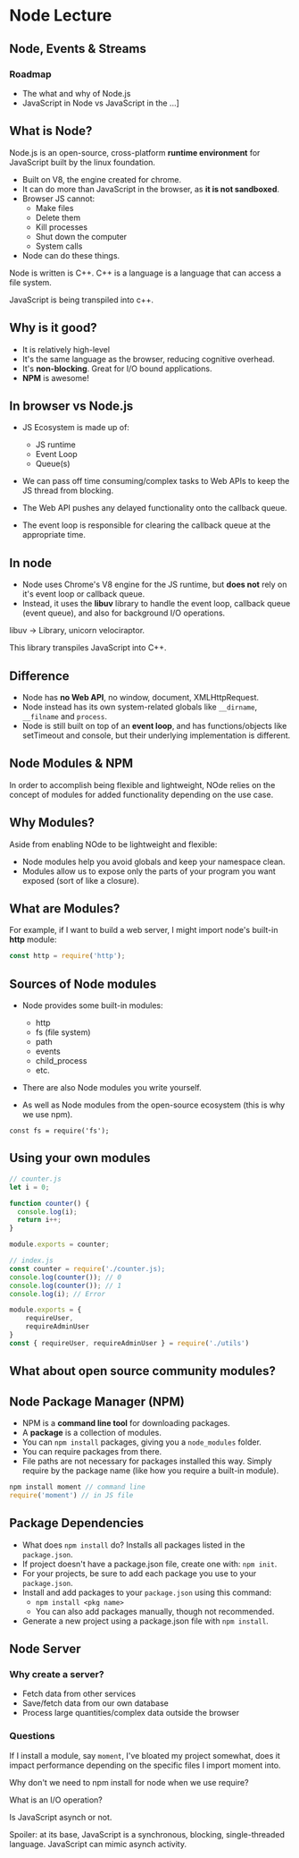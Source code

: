 # Node Lecture

## Node, Events & Streams

### Roadmap

- The what and why of Node.js
- JavaScript in Node vs JavaScript in the 
  ...]

## What is Node?

Node.js is an open-source, cross-platform **runtime environment** for JavaScript built by the linux foundation.

- Built on V8, the engine created for chrome.
- It can do more than JavaScript in the browser, as **it is not sandboxed**.
- Browser JS cannot:
  - Make files
  - Delete them
  - Kill processes
  - Shut down the computer
  - System calls
- Node can do these things.

Node is written is C++.
C++ is a language is a language that can access a file system.

JavaScript is being transpiled into c++.

## Why is it good?

- It is relatively high-level
- It's the same language as the browser, reducing cognitive overhead.
- It's **non-blocking**. Great for I/O bound applications.
- **NPM** is awesome!

## In browser vs Node.js

- JS Ecosystem is made up of:
  - JS runtime
  - Event Loop
  - Queue(s)

- We can pass off time consuming/complex tasks to Web APIs to keep the JS thread from blocking.
- The Web API pushes any delayed functionality onto the callback queue.
- The event loop is responsible for clearing the callback queue at the appropriate time.

## In node

- Node uses Chrome's V8 engine for the JS runtime, but **does not** rely on it's event loop or callback queue.
- Instead, it uses the **libuv** library to handle the event loop, callback queue (event queue), and also for background I/O operations.

libuv -> Library, unicorn velociraptor.

This library transpiles JavaScript into C++.

## Difference

- Node has **no Web API**, no window, document, XMLHttpRequest.
- Node instead has its own system-related globals like `__dirname`, `__filname` and `process`.
- Node is still built on top of an **event loop**, and has functions/objects like setTimeout and console, but their underlying implementation is different.

## Node Modules & NPM

In order to accomplish being flexible and lightweight, NOde relies on the concept of modules for added functionality depending on the use case.

## Why Modules?

Aside from enabling NOde to be lightweight and flexible:
- Node modules help you avoid globals and keep your namespace clean.
- Modules allow us to expose only the parts of your program you want exposed (sort of like a closure).

## What are Modules?

For example, if I want to build a web server, I might import node's built-in **http** module:

```JavaScript
const http = require('http');
```

## Sources of Node modules

- Node provides some built-in modules:
  - http
  - fs (file system)
  - path
  - events
  - child_process
  - etc.

- There are also Node modules you write yourself.
- As well as Node modules from the open-source ecosystem (this is why we use npm).

```
const fs = require('fs');
```

## Using your own modules

```JavaScript
// counter.js
let i = 0;

function counter() {
  console.log(i);
  return i++;
}

module.exports = counter;
```

```JavaScript
// index.js
const counter = require('./counter.js);
console.log(counter()); // 0
console.log(counter()); // 1
console.log(i); // Error
```

```JavaScript
module.exports = {
    requireUser,
    requireAdminUser
}
const { requireUser, requireAdminUser } = require('./utils')
```

## What about open source community modules?

## Node Package Manager (NPM)

- NPM is a **command line tool** for downloading packages.
- A **package** is a collection of modules.
- You can `npm install` packages, giving you a `node_modules` folder.
- You can require packages from there.
- File paths are not necessary for packages installed this way. Simply require by the package name (like how you require a built-in module).

```JavaScript
npm install moment // command line
require('moment') // in JS file
```

## Package Dependencies

- What does `npm install` do? Installs all packages listed in the `package.json`.
- If project doesn't have a package.json file, create one with: `npm init`.
- For your projects, be sure to add each package you use to your `package.json`.
- Install and add packages to your `package.json` using this command:
  - `npm install <pkg name>`
  - You can also add packages manually, though not recommended.
- Generate a new project using a package.json file with `npm install`.

## Node Server

### Why create a server?

- Fetch data from other services
- Save/fetch data from our own database
- Process large quantities/complex data outside the browser

### Questions

If I install a module, say `moment`, I've bloated my project somewhat, does it impact performance depending on the specific files I import moment into.

Why don't we need to npm install for node when we use require?

What is an I/O operation?

Is JavaScript asynch or not.

Spoiler: at its base, JavaScript is a synchronous, blocking, single-threaded language.
JavaScript can mimic asynch activity.
